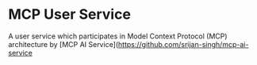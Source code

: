 # MCP User Service

A user service which participates in  Model Context Protocol (MCP) architecture by [MCP AI Service](https://github.com/srijan-singh/mcp-ai-service
